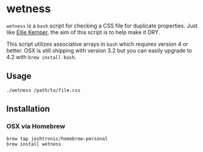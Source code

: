 wetness
=======

`wetness` is a `bash` script for checking a CSS file for duplicate properties.
Just like [Ellie Kemper][BJ], the aim of this script is to help make it DRY.

This script utilizes associative arrays in `bash` which requires version 4 or
better. OSX is still shipping with version 3.2 but you can easily upgrade to
4.2 with `brew install bash`.

  [BJ]: http://www.collegehumor.com/video/1183463/derrick-comedy-blowjob

## Usage

	./wetness /path/to/file.css

## Installation

### OSX via Homebrew

	brew tap joshtronic/homebrew-personal
	brew install wetness
